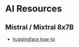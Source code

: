

# AI Resources

## Mistral / Mixtral 8x7B
* [huggingface how-to](https://huggingface.co/TheBloke/Mixtral-8x7B-v0.1-GGUF)


